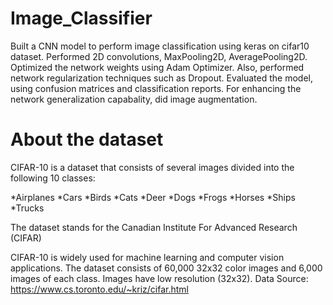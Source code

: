 # Image_Classifier
 Built a CNN model to perform image classification using keras on cifar10 dataset. Performed 2D convolutions, MaxPooling2D, AveragePooling2D. Optimized the network weights using Adam Optimizer. Also, performed network regularization techniques such as Dropout. Evaluated the model, using confusion matrices and classification reports. For enhancing the network generalization capabality, did image augmentation. 

# About the dataset
CIFAR-10 is a dataset that consists of several images divided into the following 10 classes:

*Airplanes
*Cars
*Birds
*Cats
*Deer
*Dogs
*Frogs
*Horses
*Ships
*Trucks

The dataset stands for the Canadian Institute For Advanced Research (CIFAR)

CIFAR-10 is widely used for machine learning and computer vision applications.
The dataset consists of 60,000 32x32 color images and 6,000 images of each class.
Images have low resolution (32x32).
Data Source: https://www.cs.toronto.edu/~kriz/cifar.html
